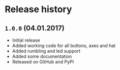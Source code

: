 # Release history

## `1.0.0` (04.01.2017)

- Initial release
- Added working code for all buttons, axes and hat
- Added rumbling and led support
- Added some documentation
- Released on GitHub and PyPI
